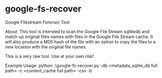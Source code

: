 # google-fs-recover
Google Filestream Forensic Tool

About: This tool is intended to scan the Google File Stream sqllitedb and match up original files names with files in the Google File Stream cache. It will also produce a MD5 hash of the file with an option to copy the files to a new location with the original file names.

This is a very raw tool. Use at your own risk! 

Example Usage:
python .\google-fs-recover.py -db <metadata_sqlite_db full path> -c <content_cache full path> -csv <outputfile full path> -b <filebackup full path>